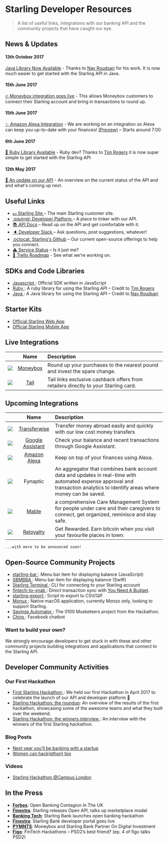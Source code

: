 # Starling Developer Resources
> A list of useful links, integrations with our banking API and the community projects that have caught our eye.

## News & Updates
#### 13th October 2017
[Java Library Now Available](https://github.com/rzari/jarling) - Thanks to [Nav Roudsari](https://github.com/rzari) for his work. It is now much easier to get started with the Starling API in Java.
#### 15th June 2017
[:fire: Moneybox integration goes live](https://www.starlingbank.com/meet-moneybox-saving-investing/) - This allows Moneybox customers to connect their Starling account and bring in transactions to round up.
#### 15th June 2017
[:sparkles: Amazon Alexa Integration](https://www.pscp.tv/w/1eaJbYVNeXrGX) - We are working on an integration so Alexa can keep you up-to-date with your finances! [(Preview)](https://www.pscp.tv/w/1eaJbYVNeXrGX) – Starts around 7:00
#### 6th June 2017
[:red_circle: Ruby Library Available](https://github.com/timrogers/starling-ruby) - Ruby dev? Thanks to [Tim Rogers](https://github.com/timrogers) it is now super simple to get started with the Starling API
#### 12th May 2017
[:tada: An update on our API](https://www.starlingbank.com/api-update/) - An overview on the current status of the API and and what's coming up next.
## Useful Links
- [:pound: Starling Site ](https://starlingbank.com) – The main Starling customer site.
- [:squirrel: Developer Platform ](https://developer.starlingbank.com) – A place to tinker with our API.
- [:books: API Docs](https://developer.starlingbank.com/docs) – Read up on the API and get comfortable with it.
- [:speaker: Developer Slack ](https://developer.starlingbank.com/community) – Ask questions, post suggestions, whatever!
- [:octocat: Starling's Github](https://github.com/starlingbank) – Our current open-source offerings to help you connect.
- [:warning: Service Status](http://starlingbank.statuspage.io/) – Is it just me?
- [:rocket: Trello Roadmap](https://trello.com/b/wp8bOZPL/starling-developers-roadmap) - See what we're working on.

## SDKs and Code Libraries
- [ Javascript ](https://github.com/starlingbank/starling-developer-sdk): Official SDK written in JavaScript
- [ Ruby ](https://github.com/timrogers/starling-ruby): A ruby library for using the Starling API – Credit to [Tim Rogers](https://github.com/timrogers)
- [ Java ](https://github.com/rzari/jarling): A Java library for using the Starling API – Credit to [Nav Roudsari](https://github.com/rzari)

## Starter Kits
- [ Official Starling Web App ](https://github.com/starlingbank/starling-api-web-starter-kit/)
- [ Official Starling Mobile App ](https://github.com/starlingbank/starling-api-mobile-starter-kit/)

## Live Integrations

|     |     Name     | Description |
| ------------- |:-------------:| :-----|
| ![ ](http://is3.mzstatic.com/image/thumb/Purple122/v4/c5/01/44/c501442a-70e9-a0de-597b-757f5dfa4ae2/source/60x60bb.jpg)     | [ Moneybox ](https://moneyboxapp.com) | Round up your purchases to the nearest pound and invest the spare change. |
| ![](http://is2.mzstatic.com/image/thumb/Purple111/v4/e1/59/63/e15963fd-5e9f-dad5-a789-0156a9bb575f/source/60x60bb.jpg)      | [Tail](https://www.tail.at) |   Tail links exclusive cashback offers from retailers directly to your Starling card. |

## Upcoming Integrations

|     |     Name     | Description |
| ------------- |:-------------:| :-----|
| ![](http://is5.mzstatic.com/image/thumb/Purple111/v4/fb/64/d1/fb64d1e7-b9ec-7cfe-89bb-7d43a61329a1/source/100x100bb.jpg)      | [ Transferwise ](https://transferwise.com)    |   Transfer money abroad easily and quickly with our low cost money transfers |
| ![](https://image.ibb.co/cSXgD5/google_assistant.png)      | [Google Assistant](https://assistant.google.com) | Check your balance and recent transactions through Google Assistant. |
| ![](http://is1.mzstatic.com/image/thumb/Purple127/v4/a7/3c/3f/a73c3f4b-8a6c-e67b-6b37-098689f6edb5/source/100x100bb.jpg)      | [Amazon Alexa](https://www.amazon.co.uk/Amazon-SK705DI-Echo-Black/dp/B01GAGVIE4) | Keep on top of your finances using Alexa. | 
| ![](https://image.ibb.co/g6UDrQ/fynaptic.png)      | Fynaptic      |   An aggregator that combines bank account data and updates in real-time with automated expense approval and transaction analytics to identify areas where money can be saved. |
| ![](https://image.ibb.co/cp5mBQ/Artboard.png)      | [Mable](http://mablecare.co.uk) |  a comprehensive Care Management System for people under care and their caregivers to connect, get organized, reminisce and stay safe. |
| ![](http://is3.mzstatic.com/image/thumb/Purple122/v4/9f/48/d8/9f48d8fc-2cb5-85f5-71db-5172991f4fb5/source/100x100bb.jpg)      | [Reloyalty](https://reloyalty.com) | Get Rewarded. Earn bitcoin when you visit your favourite places in town. |

    ...with more to be announced soon!

## Open-Source Community Projects
- [ starling-bar ](https://github.com/sprusr/starling-bar): Menu bar item for displaying balance (JavaScript)
- [ SBMBBA ](https://github.com/abdulajet/SBMBBA): Menu bar item for displaying balance (Swift)
- [ Starling Terminal ](https://github.com/timrogers/starling-terminal): CLI for connecting to your Starling account
- [ fintech-to-ynab ](https://github.com/scottrobertson/fintech-to-ynab): Direct transaction sync with [You Need A Budget](https://www.youneedabudget.com).
- [ starling-export ](https://github.com/scottrobertson/starling-export): Script to export to CSV/QIF
- [ Monux ](https://github.com/robjtede/monux): Native macOS application, currently Monzo only, looking to support Starling.
- [ Savings Automator ](https://github.com/mattdean1/savings-automator): The 0100 Musketeers project from the Hackathon.
- [ Chirp ](https://github.com/HarriBellThomas/Chirp): Facebook chatbot

### Want to build your own?
We strongly encourage developers to get stuck in with these and other community projects building integrations and applications that connect to the Starling API. 

## Developer Community Activities 

### Our First Hackathon

- [ First Starling Hackathon ](https://www.starlingbank.com/hackathon/): We held our first Hackathon in April 2017 to celebrate the launch of our API and developer platform 🎉
- [ Starling Hackathon: the roundup](https://www.starlingbank.com/starling-hackathon-the-roundup/): An overview of the results of the first hackathon, showcasing some of the awesome teams and what they built over the weekend.
- [ Starling Hackathon: the winners interview ](https://www.starlingbank.com/starling-hackathon-the-winners/): An interview with the winners of the first Starling hackathon. 

### Blog Posts
- [ Next year you’ll be banking with a startup ](https://blog.decoded.com/next-year-youll-be-banking-with-a-startup-8b5fb7e9251d)
- [ Women can hack(athon) too ](https://medium.com/@michellebrien/women-can-hack-athon-too-1761aac6ed2)

### Videos
- [ Starling Hackathon @Campus London ](https://www.youtube.com/watch?v=bzd5EKDrXSc) 

## In the Press
- [__Forbes__](https://www.forbes.com/sites/lawrencewintermeyer/2017/04/07/open-banking-contagion-in-the-uk/#20734f748af5): Open Banking Contagion In The UK 
- [ __Finextra__](https://www.finextra.com/newsarticle/30183/starling-releases-open-api-talks-up-marketplace-model): Starling releases Open API, talks up marketplace model 
- [ __Banking Tech__](http://www.bankingtech.com/744702/starling-bank-launches-open-banking-hackathon/): Starling Bank launches open banking hackathon 
- [ __Finextra__](https://www.finextra.com/pressarticle/68797/starling-bank-developer-portal-goes-live): Starling Bank developer portal goes live 
- [ __PYMNTS__](http://www.pymnts.com/news/partnerships-acquisitions/2017/moneybox-and-starling-bank-partner-on-digital-investment-mobile-app-uk/): Moneybox and Starling Bank Partner On Digital Investment 
- [ __Figo__](https://www.figo.io/en/blog/fintech-hackathons-psd2s-best-friend/): FinTech Hackathons – PSD2’s best friend? (ep. 4 of figo talks PSD2) 

